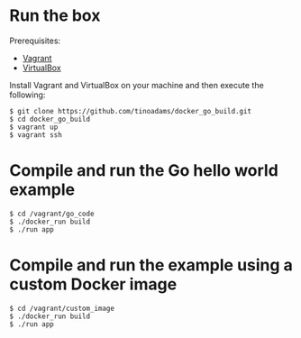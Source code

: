 # Run the box

Prerequisites:
  - [Vagrant](http://www.vagrantup.com/downloads.html)
  - [VirtualBox](https://www.virtualbox.org/wiki/Downloads)

Install Vagrant and VirtualBox on your machine and then execute the following:

```
$ git clone https://github.com/tinoadams/docker_go_build.git
$ cd docker_go_build
$ vagrant up
$ vagrant ssh
```

# Compile and run the Go hello world example

```
$ cd /vagrant/go_code
$ ./docker_run build
$ ./run app
```

# Compile and run the example using a custom Docker image

```
$ cd /vagrant/custom_image
$ ./docker_run build
$ ./run app
```
